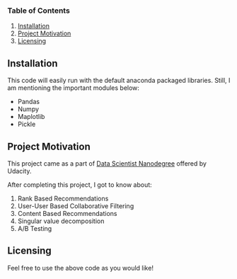 ### Table of Contents

1. [Installation](#installation)
2. [Project Motivation](#motivation)
3. [Licensing](#licensing)


## Installation <a name="installation"></a>

This code will easily run with the default anaconda packaged libraries. Still, I am mentioning the important modules below:
- Pandas
- Numpy
- Maplotlib
- Pickle


## Project Motivation<a name="motivation"></a>

This project came as a part of [Data Scientist Nanodegree](https://www.udacity.com/course/data-scientist-nanodegree--nd025) offered by Udacity.

After completing this project, I got to know about:
1. Rank Based Recommendations
2. User-User Based Collaborative Filtering
3. Content Based Recommendations
4. Singular value decomposition
5. A/B Testing


## Licensing <a name="licensing"></a>

Feel free to use the above code as you would like! 